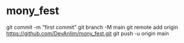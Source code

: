 # mony_fest

git commit -m "first commit"
git branch -M main
git remote add origin https://github.com/DevAnlim/mony_fest.git
git push -u origin main
